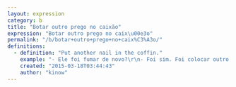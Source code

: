 ```yaml
---
layout: expression
category: b
title: "Botar outro prego no caixão"
expression: "Botar outro prego no caix\u00e3o"
permalink: "/b/botar+outro+prego+no+caix%C3%A3o/"
definitions:
  - definition: "Put another nail in the coffin."
    example: "- Ele foi fumar de novo?\r\n- Foi sim. Foi colocar outro prego no caix\u00e3o.\r\n\r\n- Esse esc\u00e2ndalo todo de corrup\u00e7\u00e3o. \u00c9 o \u00faltimo prego no caix\u00e3o."
    created: "2015-03-18T03:44:43"
    author: "kinow"
---
```

